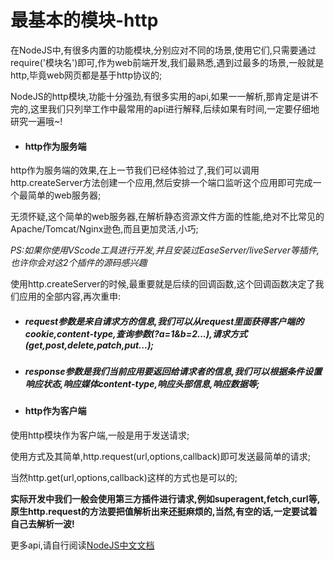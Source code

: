 # 最基本的模块-http
在NodeJS中,有很多内置的功能模块,分别应对不同的场景,使用它们,只需要通过require('模块名')即可,作为web前端开发,我们最熟悉,遇到过最多的场景,一般就是http,毕竟web网页都是基于http协议的;

NodeJS的http模块,功能十分强劲,有很多实用的api,如果一一解析,那肯定是讲不完的,这里我们只列举工作中最常用的api进行解释,后续如果有时间,一定要仔细地研究一遍哦~!

* #### http作为服务端

http作为服务端的效果,在上一节我们已经体验过了,我们可以调用http.createServer方法创建一个应用,然后安排一个端口监听这个应用即可完成一个最简单的web服务器;

无须怀疑,这个简单的web服务器,在解析静态资源文件方面的性能,绝对不比常见的Apache/Tomcat/Nginx逊色,而且更加灵活,小巧;

*PS:如果你使用VScode工具进行开发,并且安装过EaseServer/liveServer等插件,也许你会对这2个插件的源码感兴趣*

使用http.createServer的时候,最重要就是后续的回调函数,这个回调函数决定了我们应用的全部内容,再次重申:

* ##### request参数是来自请求方的信息,我们可以从request里面获得客户端的cookie,content-type,查询参数(?a=1&b=2...),请求方式(get,post,delete,patch,put...);

* ##### response参数是我们当前应用要返回给请求者的信息,我们可以根据条件设置响应状态,响应媒体content-type,响应头部信息,响应数据等;

* #### http作为客户端

使用http模块作为客户端,一般是用于发送请求;

使用方式及其简单,http.request(url,options,callback)即可发送最简单的请求;

当然http.get(url,options,callback)这样的方式也是可以的;

**实际开发中我们一般会使用第三方插件进行请求,例如superagent,fetch,curl等,原生http.request的方法要把值解析出来还挺麻烦的,当然,有空的话,一定要试着自己去解析一波!**

更多api,请自行阅读[NodeJS中文文档](http://nodejs.cn/api/http.html)
